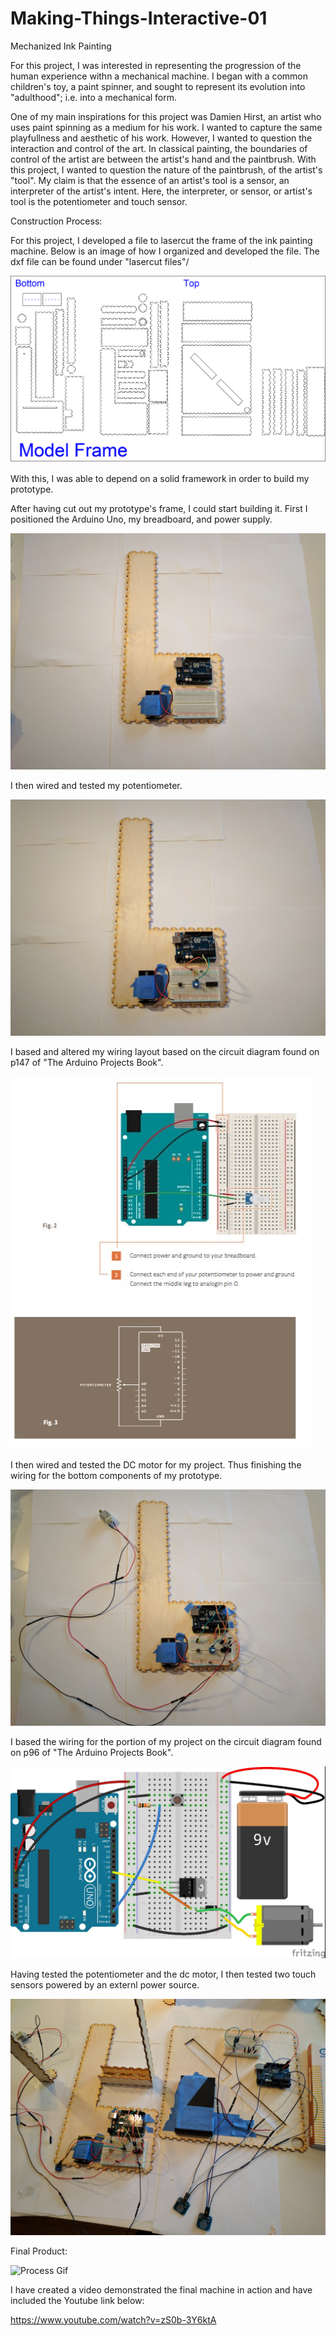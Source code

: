 # Making-Things-Interactive-01
Mechanized Ink Painting 

  For this project, I was interested in representing the progression of the human experience withn a mechanical machine. I began with a common children's toy, a paint spinner, and sought to represent its evolution into "adulthood"; i.e. into a mechanical form.

  One of my main inspirations for this project was Damien Hirst, an artist who uses paint spinning as a medium for his work. I wanted to capture the same playfullness and aesthetic of his work. However, I wanted to question the interaction and control of the art. In classical painting, the boundaries of control of the artist are between the artist's hand and the paintbrush. With this project, I wanted to question the nature of the paintbrush, of the artist's "tool". My claim is that the essence of an artist's tool is a sensor, an interpreter of the artist's intent. Here, the interpreter, or sensor, or artist's tool is the potentiometer and touch sensor. 

Construction Process: 

For this project, I developed a file to lasercut the frame of the ink painting machine. Below is an image of how I organized and developed the file. The dxf file can be found under "lasercut files"/ 

![lasercut process image](https://github.com/camibaumann/Making-Things-Interactive-01/blob/master/lasercut%20files/02_11_17%20cut%20file.jpg)

With this, I was able to depend on a solid framework in order to build my prototype. 

After having cut out my prototype's frame, I could start building it. First I positioned the Arduino Uno, my breadboard, and power supply. 

![First process Image](https://github.com/camibaumann/Making-Things-Interactive-01/blob/master/progress%20images/IMG_20170212_113112.jpg)

I then wired and tested my potentiometer. 

![Second process image](https://github.com/camibaumann/Making-Things-Interactive-01/blob/master/progress%20images/IMG_20170212_113833.jpg)

I based and altered my wiring layout based on the circuit diagram found on p147 of "The Arduino Projects Book". 

![potentiometer wiring](https://github.com/camibaumann/Making-Things-Interactive-01/blob/master/reference%20images/potentiometer%20circuit.jpg)

I then wired and tested the DC motor for my project. Thus finishing the wiring for the bottom components of my prototype. 

![3rd process image](https://github.com/camibaumann/Making-Things-Interactive-01/blob/master/progress%20images/IMG_20170212_115135.jpg)

I based the wiring for the portion of my project on the circuit diagram found on p96 of "The Arduino Projects Book". 

![dc motor wiring](https://github.com/camibaumann/Making-Things-Interactive-01/blob/master/reference%20images/dc%20motor%20circuit.jpg)

Having tested the potentiometer and the dc motor, I then tested two touch sensors powered by an externl power source. 

![touch sensor wiring](https://github.com/camibaumann/Making-Things-Interactive-01/blob/master/progress%20images/IMG_20170212_161159.jpg)

Final Product: 

![Process Gif](https://github.com/camibaumann/Making-Things-Interactive-01/blob/master/gif/Process-Images-GIF.gif?raw=true)

I have created a video demonstrated the final machine in action and have included the Youtube link below: 

https://www.youtube.com/watch?v=zS0b-3Y6ktA

